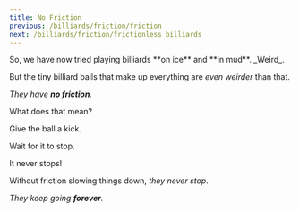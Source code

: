 ```yaml
---
title: No Friction
previous: /billiards/friction/friction
next: /billiards/friction/frictionless_billiards
---
```


<script>
    var sim = createSimulation({
        initialize: function(simulation) {
            var p = simulation.parameters;
            p.friction = 0;

            initBilliards(simulation, 1);

    		setToolbarAvailableTools(simulation.toolbar, ["impulse"]);
        }
    });
</script>


<div id="chapter">

<div class="page">
<div class="stepLog twoColumn">
So, we have now tried playing billiards **on ice** and **in mud**. _Weird_.

But the tiny billiard balls that make up everything are _even weirder_ than that.

_They have **no friction**._

What does that mean?

Give the ball a kick. 

<script>
    cue(function() {
        return (getTotalEnergy(sim) > 0.1);
    });
    endStep();
</script>

Wait for it to stop.

<script>
    var timer = 10;
    cue(function(dt) {
        timer -= dt;
        return (timer < 0);
    });
    endStep();
</script>

It never stops!

Without friction slowing things down, _they never stop_.

_They keep going **forever**._

</div>

<div class="twoColumn">
<script>
	insertHere(sim.div);
</script>
</div>
</div>
</div>